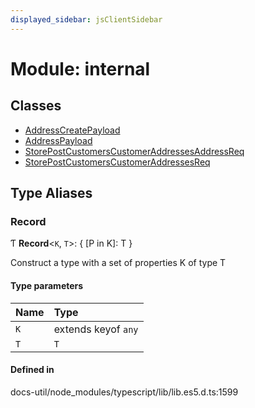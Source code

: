 ```yaml
---
displayed_sidebar: jsClientSidebar
---
```


# Module: internal

## Classes

- [AddressCreatePayload](../classes/internal.AddressCreatePayload.md)
- [AddressPayload](../classes/internal.AddressPayload.md)
- [StorePostCustomersCustomerAddressesAddressReq](../classes/internal.StorePostCustomersCustomerAddressesAddressReq.md)
- [StorePostCustomersCustomerAddressesReq](../classes/internal.StorePostCustomersCustomerAddressesReq.md)

## Type Aliases

### Record

Ƭ **Record**<`K`, `T`\>: { [P in K]: T }

Construct a type with a set of properties K of type T

#### Type parameters

| Name | Type |
| :------ | :------ |
| `K` | extends keyof `any` |
| `T` | `T` |

#### Defined in

docs-util/node_modules/typescript/lib/lib.es5.d.ts:1599
